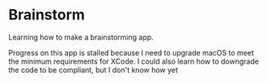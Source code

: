 # Brainstorm
Learning how to make a brainstorming app.

Progress on this app is stalled because I need to upgrade macOS to meet the minimum requirements for XCode. I could also learn how to downgrade the code to be compliant, but I don't know how yet
